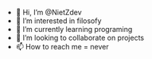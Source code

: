 - 👋 Hi, I’m @NietZdev
- 👀 I’m interested in filosofy
- 🌱 I’m currently learning programing
- 💞️ I’m looking to collaborate on projects
- 📫 How to reach me = never

<!---
NietZdev/NietZdev is a ✨ special ✨ repository because its `README.md` (this file) appears on your GitHub profile.
You can click the Preview link to take a look at your changes.
--->
